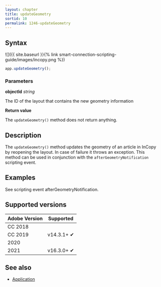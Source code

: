 ```yaml
---
layout: chapter
title: updateGeometry
sortid: 10
permalink: 1246-updateGeometry
---
```

## Syntax

![]({{ site.baseurl }}{% link smart-connection-scripting-guide/images/incopy.png %})
```javascript
app.updateGeometry();
```

### Parameters

**objectId** *string*

The ID of the layout that contains the new geometry information

**Return value**

The `updateGeometry()` method does not return anything.

## Description

The `updateGeometry()` method updates the geometry of an article in InCopy by reopening the layout. In case of failure it throws an exception. This method can be used in conjunction with the `afterGeometryNotification` scripting event.

## Examples

See scripting event afterGeometryNotification.

## Supported versions

| Adobe Version | Supported |
|---------------|---------|
| CC 2018       |        |
| CC 2019       | v14.3.1+ ✔       |
| 2020          |        |
| 2021          |  v16.3.0+ ✔       |

## See also

* [Application](./index.md)

